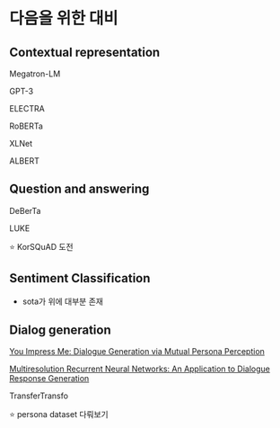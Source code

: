 # 다음을 위한 대비

##  Contextual representation

Megatron-LM

GPT-3

ELECTRA

RoBERTa

XLNet

ALBERT

## Question and answering

DeBerTa

LUKE

:star: KorSQuAD 도전

## Sentiment Classification

- sota가 위에 대부분 존재

## Dialog generation

[You Impress Me: Dialogue Generation via Mutual Persona Perception](https://paperswithcode.com/sota/dialogue-generation-on-persona-chat-1)

[Multiresolution Recurrent Neural Networks: An Application to Dialogue Response Generation](https://paperswithcode.com/sota/dialogue-generation-on-twitter-dialogue-noun)

TransferTransfo

:star: persona dataset 다뤄보기

